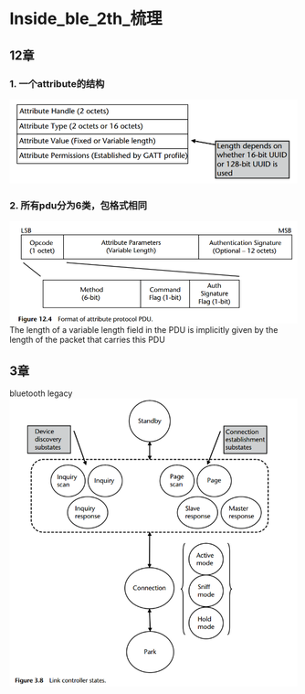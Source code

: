 # Inside_ble_2th_梳理

## 12章
### 1. 一个attribute的结构
![att_struct](_v_images/20191220164626942_271562027.png)

### 2. 所有pdu分为6类，包格式相同
![pdu](_v_images/20191220165540765_279128390.png)
The length of a variable length field in the PDU is implicitly given by the length of the packet that carries this PDU

## 3章
bluetooth legacy
![bluetooth legacy](_v_images/20200103133200914_1936771157.png)